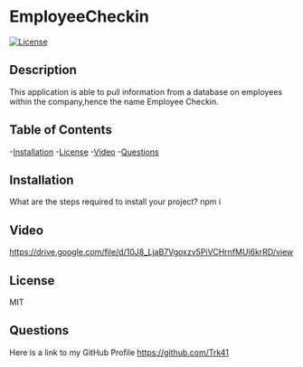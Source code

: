 # EmployeeCheckin

  
  [![License](https://img.shields.io/badge/License-MIT-blue.svg)](https://opensource.org/licenses/MIT)
  
  
  ## Description
  This application is able to pull information from a database on employees within the company,hence the name Employee Checkin.

  ## Table of Contents
  -[Installation](#installation)
  -[License](#license)
  -[Video](#video)
  -[Questions](#questions)

  ## Installation
  What are the steps required to install your project?
  npm i

  ## Video
  https://drive.google.com/file/d/10J8_LjaB7Vgoxzv5PiVCHrnfMUl6krRD/view

  ## License
  MIT

  ## Questions
  Here is a link to my GitHub Profile https://github.com/Trk41
